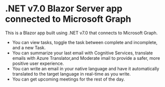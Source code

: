 # .NET v7.0 Blazor Server app connected to Microsoft Graph

This is a Blazor app built using .NET v7.0 that connects to Microsoft Graph.

- You can view tasks, toggle the task between complete and incomplete, and a new Task.
- You can summarize your last email with Cognitive Services, translate emails with Azure Translator,and Moderate imail to provide a safer, more positive user experience.
- You can write an email in your native language and have it automatically translated to the target language in real-time as you write.
- You can get upcoming meetings for the rest of the day.